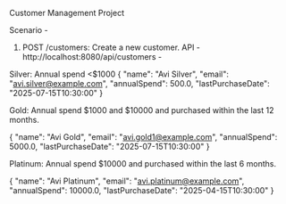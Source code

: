 Customer Management Project


Scenario - 
1. POST /customers: Create a new customer.
 API - http://localhost:8080/api/customers - 

Silver: Annual spend <$1000
{
    "name": "Avi Silver",
    "email": "avi.silver@example.com",
    "annualSpend": 500.0,
    "lastPurchaseDate": "2025-07-15T10:30:00"
}

Gold: Annual spend $1000 and $10000 and purchased within the last 12 months.

{
    "name": "Avi Gold",
    "email": "avi.gold1@example.com",
    "annualSpend": 5000.0,
    "lastPurchaseDate": "2025-07-15T10:30:00"
}

Platinum: Annual spend $10000 and purchased within the last 6 months.

{
    "name": "Avi Platinum",
    "email": "avi.platinum@example.com",
    "annualSpend": 10000.0,
    "lastPurchaseDate": "2025-04-15T10:30:00"
}
